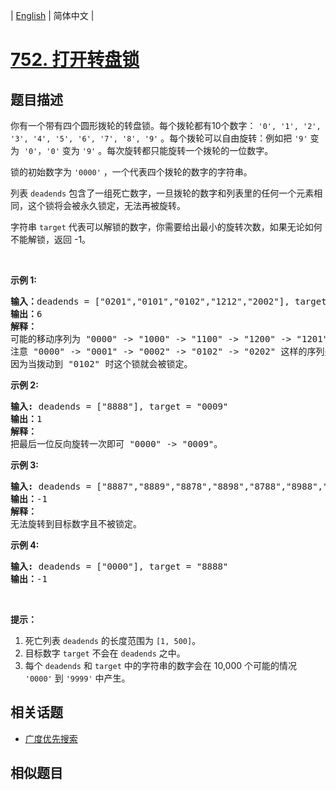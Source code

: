 
| [English](README_EN.md) | 简体中文 |

# [752. 打开转盘锁](https://leetcode-cn.com/problems/open-the-lock/)

## 题目描述

<p>你有一个带有四个圆形拨轮的转盘锁。每个拨轮都有10个数字： <code>&#39;0&#39;, &#39;1&#39;, &#39;2&#39;, &#39;3&#39;, &#39;4&#39;, &#39;5&#39;, &#39;6&#39;, &#39;7&#39;, &#39;8&#39;, &#39;9&#39;</code> 。每个拨轮可以自由旋转：例如把 <code>&#39;9&#39;</code> 变为&nbsp; <code>&#39;0&#39;</code><font color="#333333" face="Helvetica Neue, Helvetica, Arial, sans-serif"><span style="background-color:#ffffff; font-size:14px">，</span></font><code>&#39;0&#39;</code> 变为 <code>&#39;9&#39;</code> 。每次旋转都只能旋转一个拨轮的一位数字。</p>

<p>锁的初始数字为 <code>&#39;0000&#39;</code> ，一个代表四个拨轮的数字的字符串。</p>

<p>列表 <code>deadends</code> 包含了一组死亡数字，一旦拨轮的数字和列表里的任何一个元素相同，这个锁将会被永久锁定，无法再被旋转。</p>

<p>字符串 <code>target</code> 代表可以解锁的数字，你需要给出最小的旋转次数，如果无论如何不能解锁，返回 -1。</p>

<p>&nbsp;</p>

<p><strong>示例 1:</strong></p>

<pre>
<strong>输入：</strong>deadends = [&quot;0201&quot;,&quot;0101&quot;,&quot;0102&quot;,&quot;1212&quot;,&quot;2002&quot;], target = &quot;0202&quot;
<strong>输出：</strong>6
<strong>解释：</strong>
可能的移动序列为 &quot;0000&quot; -&gt; &quot;1000&quot; -&gt; &quot;1100&quot; -&gt; &quot;1200&quot; -&gt; &quot;1201&quot; -&gt; &quot;1202&quot; -&gt; &quot;0202&quot;。
注意 &quot;0000&quot; -&gt; &quot;0001&quot; -&gt; &quot;0002&quot; -&gt; &quot;0102&quot; -&gt; &quot;0202&quot; 这样的序列是不能解锁的，
因为当拨动到 &quot;0102&quot; 时这个锁就会被锁定。
</pre>

<p><strong>示例 2:</strong></p>

<pre>
<strong>输入:</strong> deadends = [&quot;8888&quot;], target = &quot;0009&quot;
<strong>输出：</strong>1
<strong>解释：</strong>
把最后一位反向旋转一次即可 &quot;0000&quot; -&gt; &quot;0009&quot;。
</pre>

<p><strong>示例 3:</strong></p>

<pre>
<strong>输入:</strong> deadends = [&quot;8887&quot;,&quot;8889&quot;,&quot;8878&quot;,&quot;8898&quot;,&quot;8788&quot;,&quot;8988&quot;,&quot;7888&quot;,&quot;9888&quot;], target = &quot;8888&quot;
<strong>输出：</strong>-1
<strong>解释：
</strong>无法旋转到目标数字且不被锁定。
</pre>

<p><strong>示例 4:</strong></p>

<pre>
<strong>输入:</strong> deadends = [&quot;0000&quot;], target = &quot;8888&quot;
<strong>输出：</strong>-1
</pre>

<p>&nbsp;</p>

<p><strong>提示：</strong></p>

<ol>
	<li>死亡列表 <code>deadends</code> 的长度范围为 <code>[1, 500]</code>。</li>
	<li>目标数字 <code>target</code> 不会在 <code>deadends</code> 之中。</li>
	<li>每个 <code>deadends</code> 和 <code>target</code> 中的字符串的数字会在 10,000 个可能的情况 <code>&#39;0000&#39;</code> 到 <code>&#39;9999&#39;</code> 中产生。</li>
</ol>


## 相关话题

- [广度优先搜索](https://leetcode-cn.com/tag/breadth-first-search)

## 相似题目


